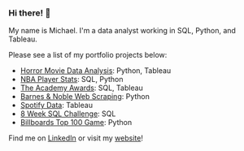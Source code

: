 ### Hi there! 👋

My name is Michael. I'm a data analyst working in SQL, Python, and Tableau.

Please see a list of my portfolio projects below:

* [Horror Movie Data Analysis](https://github.com/mraibon/Horror-Movies): Python, Tableau
* [NBA Player Stats](https://github.com/mraibon/NBAPlayerAnalysis): SQL, Python
* [The Academy Awards](https://github.com/mraibon/AcademyAwards): SQL, Tableau
* [Barnes & Noble Web Scraping](https://github.com/mraibon/Barnes-Noble-Dune): Python
* [Spotify Data](https://github.com/mraibon/SpotifyStreamingData): Tableau
* [8 Week SQL Challenge](https://github.com/mraibon/8-Week-SQL-Challenge): SQL
* [Billboards Top 100 Game](https://github.com/mraibon/Billboard-Top-100-Game): Python

Find me on [LinkedIn](https://www.linkedin.com/in/michaelraibon/) or visit my [website](https://mraibon.github.io/)!

<!--
**mraibon/mraibon** is a ✨ _special_ ✨ repository because its `README.md` (this file) appears on your GitHub profile.

Here are some ideas to get you started:

- 🔭 I’m currently working on ...
- 🌱 I’m currently learning ...
- 👯 I’m looking to collaborate on ...
- 🤔 I’m looking for help with ...
- 💬 Ask me about ...
- 📫 How to reach me: ...
- 😄 Pronouns: ...
- ⚡ Fun fact: ...
-->

